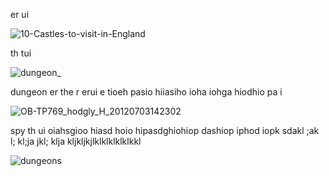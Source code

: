 er ui 

![10-Castles-to-visit-in-England](https://github.com/user-attachments/assets/fd256949-6433-4ac9-92d7-b7cf7199a78b)

th tui  

![dungeon_](https://github.com/user-attachments/assets/aaaaf1d9-c95f-460a-b1a7-5fa903c37e92)

dungeon er  the r erui e tioeh pasio hiiasiho ioha iohga hiodhio pa i

![OB-TP769_hodgly_H_20120703142302](https://github.com/user-attachments/assets/101a899e-92d0-4299-ac77-342347ddc75b)

spy th ui oiahsgioo hiasd hoio hipasdghiohiop dashiop  iphod iopk sdakl ;ak l; kl;ja jkl; klja kljkljkjlklklklklklkkl

![dungeons](https://github.com/user-attachments/assets/d78d9b79-6a2f-4988-b697-395cb1d2403d)
